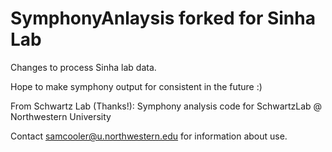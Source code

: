 # SymphonyAnlaysis forked for Sinha Lab
Changes to process Sinha lab data. 

Hope to make symphony output for consistent in the future :)

From Schwartz Lab (Thanks!):
Symphony analysis code for SchwartzLab @ Northwestern University

Contact samcooler@u.northwestern.edu for information about use.
